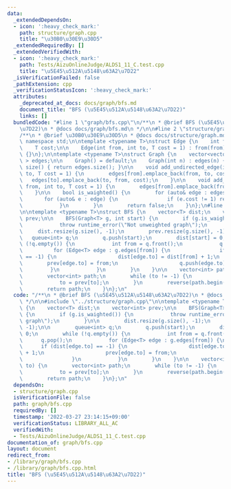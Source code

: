 ```yaml
---
data:
  _extendedDependsOn:
  - icon: ':heavy_check_mark:'
    path: structure/graph.cpp
    title: "\u30B0\u30E9\u30D5"
  _extendedRequiredBy: []
  _extendedVerifiedWith:
  - icon: ':heavy_check_mark:'
    path: Tests/AizuOnlineJudge/ALDS1_11_C.test.cpp
    title: "\u5E45\u512A\u5148\u63A2\u7D22"
  _isVerificationFailed: false
  _pathExtension: cpp
  _verificationStatusIcon: ':heavy_check_mark:'
  attributes:
    _deprecated_at_docs: docs/graph/bfs.md
    document_title: "BFS (\u5E45\u512A\u5148\u63A2\u7D22)"
    links: []
  bundledCode: "#line 1 \"graph/bfs.cpp\"\n/**\n * @brief BFS (\u5E45\u512A\u5148\u63A2\
    \u7D22)\n * @docs docs/graph/bfs.md\n */\n\n#line 2 \"structure/graph.cpp\"\n\n\
    /**\n * @brief \u30B0\u30E9\u30D5\n * @docs docs/structure/graph.md\n */\n\nusing\
    \ namespace std;\n\ntemplate <typename T>\nstruct Edge {\n    int from, to;\n\
    \    T cost;\n\n    Edge(int from, int to, T cost = 1) : from(from), to(to), cost(cost)\
    \ {}\n};\n\ntemplate <typename T>\nstruct Graph {\n    vector<vector<Edge<T> >\
    \ > edges;\n\n    Graph() = default;\n    Graph(int n) : edges(n) {}\n\n    size_t\
    \ size() { return edges.size(); }\n\n    void add_undirected_edge(int from, int\
    \ to, T cost = 1) {\n        edges[from].emplace_back(from, to, cost);\n     \
    \   edges[to].emplace_back(to, from, cost);\n    }\n\n    void add_directed_edge(int\
    \ from, int to, T cost = 1) {\n        edges[from].emplace_back(from, to, cost);\n\
    \    }\n\n    bool is_waighted() {\n        for (auto& edge : edges) {\n     \
    \       for (auto& e : edge) {\n                if (e.cost != 1) return true;\n\
    \            }\n        }\n        return false;\n    }\n};\n#line 7 \"graph/bfs.cpp\"\
    \n\ntemplate <typename T>\nstruct BFS {\n    vector<T> dist;\n    vector<int>\
    \ prev;\n\n    BFS(Graph<T> g, int start) {\n        if (g.is_waighted()) {\n\
    \            throw runtime_error(\"Not unweighted graph\");\n        }\n\n   \
    \     dist.resize(g.size(), -1);\n        prev.resize(g.size(), -1);\n\n     \
    \   queue<int> q;\n        q.push(start);\n        dist[start] = 0;\n        while\
    \ (!q.empty()) {\n            int from = q.front();\n            q.pop();\n  \
    \          for (Edge<T> edge : g.edges[from]) {\n                if (dist[edge.to]\
    \ == -1) {\n                    dist[edge.to] = dist[from] + 1;\n            \
    \        prev[edge.to] = from;\n                    q.push(edge.to);\n       \
    \         }\n            }\n        }\n    }\n\n    vector<int> path(int to) {\n\
    \        vector<int> path;\n        while (to != -1) {\n            path.push_back(to);\n\
    \            to = prev[to];\n        }\n        reverse(path.begin(), path.end());\n\
    \        return path;\n    }\n};\n"
  code: "/**\n * @brief BFS (\u5E45\u512A\u5148\u63A2\u7D22)\n * @docs docs/graph/bfs.md\n\
    \ */\n\n#include \"../structure/graph.cpp\"\n\ntemplate <typename T>\nstruct BFS\
    \ {\n    vector<T> dist;\n    vector<int> prev;\n\n    BFS(Graph<T> g, int start)\
    \ {\n        if (g.is_waighted()) {\n            throw runtime_error(\"Not unweighted\
    \ graph\");\n        }\n\n        dist.resize(g.size(), -1);\n        prev.resize(g.size(),\
    \ -1);\n\n        queue<int> q;\n        q.push(start);\n        dist[start] =\
    \ 0;\n        while (!q.empty()) {\n            int from = q.front();\n      \
    \      q.pop();\n            for (Edge<T> edge : g.edges[from]) {\n          \
    \      if (dist[edge.to] == -1) {\n                    dist[edge.to] = dist[from]\
    \ + 1;\n                    prev[edge.to] = from;\n                    q.push(edge.to);\n\
    \                }\n            }\n        }\n    }\n\n    vector<int> path(int\
    \ to) {\n        vector<int> path;\n        while (to != -1) {\n            path.push_back(to);\n\
    \            to = prev[to];\n        }\n        reverse(path.begin(), path.end());\n\
    \        return path;\n    }\n};\n"
  dependsOn:
  - structure/graph.cpp
  isVerificationFile: false
  path: graph/bfs.cpp
  requiredBy: []
  timestamp: '2022-03-27 23:14:15+09:00'
  verificationStatus: LIBRARY_ALL_AC
  verifiedWith:
  - Tests/AizuOnlineJudge/ALDS1_11_C.test.cpp
documentation_of: graph/bfs.cpp
layout: document
redirect_from:
- /library/graph/bfs.cpp
- /library/graph/bfs.cpp.html
title: "BFS (\u5E45\u512A\u5148\u63A2\u7D22)"
---
```

